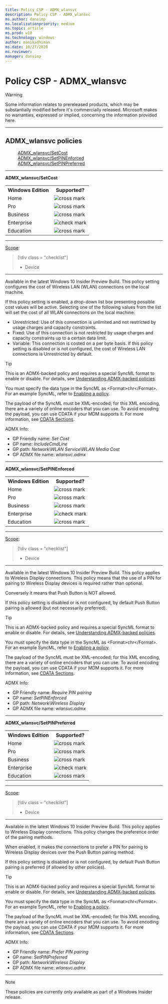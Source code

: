 ```yaml
---
title: Policy CSP - ADMX_wlansvc
description: Policy CSP - ADMX_wlansvc
ms.author: dansimp
ms.localizationpriority: medium
ms.topic: article
ms.prod: w10
ms.technology: windows
author: manikadhiman
ms.date: 10/27/2020
ms.reviewer: 
manager: dansimp
---
```


# Policy CSP - ADMX_wlansvc
> [!WARNING]
> Some information relates to prereleased products, which may be substantially modified before it's commercially released. Microsoft makes no warranties, expressed or implied, concerning the information provided here.

<hr/>

<!--Policies-->
## ADMX_wlansvc policies  

<dl>
  <dd>
    <a href="#admx-wlansvc-setcost">ADMX_wlansvc/SetCost</a>
  </dd>
  <dd>
    <a href="#admx-wlansvc-setpinenforced">ADMX_wlansvc/SetPINEnforced</a>
  </dd>
  <dd>
    <a href="#admx-wlansvc-setpinpreferred">ADMX_wlansvc/SetPINPreferred</a>
  </dd>
</dl>


<hr/>

<!--Policy-->
<a href="" id="admx-wlansvc-setcost"></a>**ADMX_wlansvc/SetCost**  

<!--SupportedSKUs-->
<table>
<tr>
    <th>Windows Edition</th>
    <th>Supported?</th>
</tr>
<tr>
    <td>Home</td>
    <td><img src="images/crossmark.png" alt="cross mark" /></td>
</tr>
<tr>
    <td>Pro</td>
    <td><img src="images/crossmark.png" alt="cross mark" /></td>
</tr>
<tr>
    <td>Business</td>
    <td><img src="images/crossmark.png" alt="cross mark" /></td>
</tr>
<tr>
    <td>Enterprise</td>
    <td><img src="images/checkmark.png" alt="check mark" /></td>
</tr>
<tr>
    <td>Education</td>
    <td><img src="images/crossmark.png" alt="cross mark" /></td>
</tr>
</table>

<!--/SupportedSKUs-->
<hr/>

<!--Scope-->
[Scope](./policy-configuration-service-provider.md#policy-scope):

> [!div class = "checklist"]
> * Device

<hr/>

<!--/Scope-->
<!--Description-->
Available in the latest Windows 10 Insider Preview Build. This policy setting configures the cost of Wireless LAN (WLAN) connections on the local machine.

If this policy setting is enabled, a drop-down list box presenting possible cost values will be active. Selecting one of the following values from the list will set the cost of all WLAN connections on the local machine:

- Unrestricted: Use of this connection is unlimited and not restricted by usage charges and capacity constraints.
- Fixed: Use of this connection is not restricted by usage charges and capacity constraints up to a certain data limit.  
- Variable: This connection is costed on a per byte basis.  If this policy setting is disabled or is not configured, the cost of Wireless LAN connections is Unrestricted by default.

<!--/Description-->
> [!TIP]
> This is an ADMX-backed policy and requires a special SyncML format to enable or disable. For details, see [Understanding ADMX-backed policies](./understanding-admx-backed-policies.md).
> 
> You must specify the data type in the SyncML as &lt;Format&gt;chr&lt;/Format&gt;. For an example SyncML, refer to [Enabling a policy](./understanding-admx-backed-policies.md#enabling-a-policy).
> 
> The payload of the SyncML must be XML-encoded; for this XML encoding, there are a variety of online encoders that you can use. To avoid encoding the payload, you can use CDATA if your MDM supports it. For more information, see [CDATA Sections](http://www.w3.org/TR/REC-xml/#sec-cdata-sect).

<!--ADMXBacked-->
ADMX Info:  
-   GP Friendly name: *Set Cost*
-   GP name: *IncludeCmdLine*
-   GP path: *Network\WLAN Service\WLAN Media Cost*
-   GP ADMX file name: *wlansvc.admx*

<!--/ADMXBacked-->
<!--/Policy-->
<hr/>

<!--Policy-->
<a href="" id="admx-wlansvc-setpinenforced"></a>**ADMX_wlansvc/SetPINEnforced**  

<!--SupportedSKUs-->
<table>
<tr>
    <th>Windows Edition</th>
    <th>Supported?</th>
</tr>
<tr>
    <td>Home</td>
    <td><img src="images/crossmark.png" alt="cross mark" /></td>
</tr>
<tr>
    <td>Pro</td>
    <td><img src="images/crossmark.png" alt="cross mark" /></td>
</tr>
<tr>
    <td>Business</td>
    <td><img src="images/crossmark.png" alt="cross mark" /></td>
</tr>
<tr>
    <td>Enterprise</td>
    <td><img src="images/checkmark.png" alt="check mark" /></td>
</tr>
<tr>
    <td>Education</td>
    <td><img src="images/crossmark.png" alt="cross mark" /></td>
</tr>
</table>

<!--/SupportedSKUs-->
<hr/>

<!--Scope-->
[Scope](./policy-configuration-service-provider.md#policy-scope):

> [!div class = "checklist"]
> * Device

<hr/>

<!--/Scope-->
<!--Description-->
Available in the latest Windows 10 Insider Preview Build. This policy applies to Wireless Display connections. This policy means that the use of a PIN for pairing to Wireless Display devices is required rather than optional.

Conversely it means that Push Button is NOT allowed.

If this policy setting is disabled or is not configured, by default Push Button pairing is allowed (but not necessarily preferred).

<!--/Description-->
> [!TIP]
> This is an ADMX-backed policy and requires a special SyncML format to enable or disable. For details, see [Understanding ADMX-backed policies](./understanding-admx-backed-policies.md).
> 
> You must specify the data type in the SyncML as &lt;Format&gt;chr&lt;/Format&gt;. For an example SyncML, refer to [Enabling a policy](./understanding-admx-backed-policies.md#enabling-a-policy).
> 
> The payload of the SyncML must be XML-encoded; for this XML encoding, there are a variety of online encoders that you can use. To avoid encoding the payload, you can use CDATA if your MDM supports it. For more information, see [CDATA Sections](http://www.w3.org/TR/REC-xml/#sec-cdata-sect).

<!--ADMXBacked-->
ADMX Info:  
-   GP Friendly name: *Require PIN pairing*
-   GP name: *SetPINEnforced*
-   GP path: *Network\Wireless Display*
-   GP ADMX file name: *wlansvc.admx*

<!--/ADMXBacked-->
<!--/Policy-->
<hr/>

<!--Policy-->
<a href="" id="admx-wlansvc-setpinpreferred"></a>**ADMX_wlansvc/SetPINPreferred**  

<!--SupportedSKUs-->
<table>
<tr>
    <th>Windows Edition</th>
    <th>Supported?</th>
</tr>
<tr>
    <td>Home</td>
    <td><img src="images/crossmark.png" alt="cross mark" /></td>
</tr>
<tr>
    <td>Pro</td>
    <td><img src="images/crossmark.png" alt="cross mark" /></td>
</tr>
<tr>
    <td>Business</td>
    <td><img src="images/crossmark.png" alt="cross mark" /></td>
</tr>
<tr>
    <td>Enterprise</td>
    <td><img src="images/checkmark.png" alt="check mark" /></td>
</tr>
<tr>
    <td>Education</td>
    <td><img src="images/crossmark.png" alt="cross mark" /></td>
</tr>
</table>

<!--/SupportedSKUs-->
<hr/>

<!--Scope-->
[Scope](./policy-configuration-service-provider.md#policy-scope):

> [!div class = "checklist"]
> * Device

<hr/>

<!--/Scope-->
<!--Description-->
Available in the latest Windows 10 Insider Preview Build. This policy applies to Wireless Display connections. This policy changes the preference order of the pairing methods.

When enabled, it makes the connections to prefer a PIN for pairing to Wireless Display devices over the Push Button pairing method.

If this policy setting is disabled or is not configured, by default Push Button pairing is preferred (if allowed by other policies).

<!--/Description-->
> [!TIP]
> This is an ADMX-backed policy and requires a special SyncML format to enable or disable. For details, see [Understanding ADMX-backed policies](./understanding-admx-backed-policies.md).
> 
> You must specify the data type in the SyncML as &lt;Format&gt;chr&lt;/Format&gt;. For an example SyncML, refer to [Enabling a policy](./understanding-admx-backed-policies.md#enabling-a-policy).
> 
> The payload of the SyncML must be XML-encoded; for this XML encoding, there are a variety of online encoders that you can use. To avoid encoding the payload, you can use CDATA if your MDM supports it. For more information, see [CDATA Sections](http://www.w3.org/TR/REC-xml/#sec-cdata-sect).

<!--ADMXBacked-->
ADMX Info:  
-   GP Friendly name: *Prefer PIN pairing*
-   GP name: *SetPINPreferred*
-   GP path: *Network\Wireless Display*
-   GP ADMX file name: *wlansvc.admx*

<!--/ADMXBacked-->
<!--/Policy-->
<hr/>

> [!NOTE]
> These policies are currently only available as part of a Windows Insider release.

<!--/Policies-->

